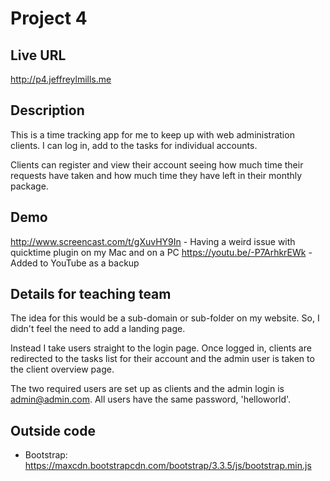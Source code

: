 # Project 4

## Live URL
<http://p4.jeffreylmills.me>



## Description
This is a time tracking app for me to keep up with web administration clients. I can log in, add to the tasks for individual accounts.

Clients can register and view their account seeing how much time their requests have taken and how much time they have left in their monthly package.



## Demo
<http://www.screencast.com/t/gXuvHY9In> - Having a weird issue with quicktime plugin on my Mac and on a PC
<https://youtu.be/-P7ArhkrEWk> - Added to YouTube as a backup



## Details for teaching team
The idea for this would be a sub-domain or sub-folder on my website. So, I didn't feel the need to add a landing page.

Instead I take users straight to the login page. Once logged in, clients are redirected to the tasks list for their account and the admin user is taken to the client overview page.

The two required users are set up as clients and the admin login is admin@admin.com. All users have the same password, 'helloworld'.



## Outside code
* Bootstrap: https://maxcdn.bootstrapcdn.com/bootstrap/3.3.5/js/bootstrap.min.js